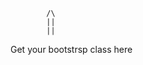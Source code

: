 <!--  -->
<!--  -->
<!-- https://getbootstrap.com/ -->

            /\
            ||
            ||

Get your bootstrsp class here
